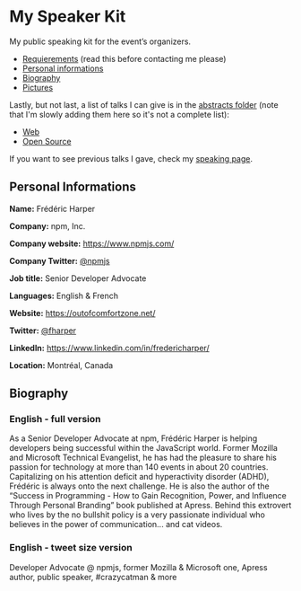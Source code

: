 # My Speaker Kit
My public speaking kit for the event’s organizers.

- [Requierements](#requierements) (read this before contacting me please)
- [Personal informations](#personal-informations)
- [Biography](#biography)
- [Pictures](pictures/)

Lastly, but not last, a list of talks I can give is in the [abstracts folder](abstracts/) (note that I'm slowly adding them here so it's not a complete list):
* [Web](abstracts/web.md)
* [Open Source](abstracts/oss.md)

If you want to see previous talks I gave, check my [speaking page](https://outofcomfortzone.net/speaking/).

## Personal Informations
**Name:** Frédéric Harper

**Company:** npm, Inc.

**Company website:** <https://www.npmjs.com/>

**Company Twitter:** [@npmjs](https://twitter.com/npmjs)

**Job title:** Senior Developer Advocate

**Languages:** English & French

**Website:** https://outofcomfortzone.net/

**Twitter:** [@fharper](https://twitter.com/fharper)

**LinkedIn:** <https://www.linkedin.com/in/fredericharper/>

**Location:** Montréal, Canada

## Biography

### English - full version
As a Senior Developer Advocate at npm, Frédéric Harper is helping developers being successful within the JavaScript world. Former Mozilla and Microsoft Technical Evangelist, he has had the pleasure to share his passion for technology at more than 140 events in about 20 countries. Capitalizing on his attention deficit and hyperactivity disorder (ADHD), Frédéric is always onto the next challenge. He is also the author of the “Success in Programming - How to Gain Recognition, Power, and Influence Through Personal Branding” book published at Apress. Behind this extrovert who lives by the no bullshit policy is a very passionate individual who believes in the power of communication... and cat videos.

### English - tweet size version
Developer Advocate @ npmjs, former Mozilla & Microsoft one, Apress author, public speaker, #crazycatman & more
